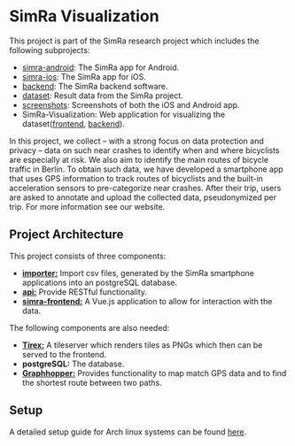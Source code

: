# SimRa Visualization

This project is part of the SimRa research project which includes the following subprojects:

- [simra-android](https://github.com/simra-project/simra-android/): The SimRa app for Android.
- [simra-ios](https://github.com/simra-project/simra-ios): The SimRa app for iOS.
- [backend](https://github.com/simra-project/backend): The SimRa backend software.
- [dataset](https://github.com/simra-project/dataset): Result data from the SimRa project.
- [screenshots](https://github.com/simra-project/SimRa-Visualization): Screenshots of both the iOS and Android app.
- SimRa-Visualization: Web application for visualizing the dataset([frontend](https://github.com/simra-project/simra-visualization-web), [backend](https://github.com/simra-project/simra-visualizations-server)).

In this project, we collect – with a strong focus on data protection and privacy – data on such near crashes to identify when and where bicyclists are especially at risk. We also aim to identify the main routes of bicycle traffic in Berlin. To obtain such data, we have developed a smartphone app that uses GPS information to track routes of bicyclists and the built-in acceleration sensors to pre-categorize near crashes. After their trip, users are asked to annotate and upload the collected data, pseudonymized per trip. For more information see our website.

## Project Architecture

This project consists of three components:

- [**importer:**](https://github.com/KrokodileDandy/simra-visualizations-server/tree/develop/importer) Import csv files, generated by the SimRa smartphone applications into an postgreSQL database.
- [**api:**](https://github.com/KrokodileDandy/simra-visualizations-server/tree/develop/api) Provide RESTful functionality.
- [**simra-frontend:**](https://github.com/KrokodileDandy/simra-visualizations-server/tree/develop/simra-frontend) A Vue.js application to allow for interaction with the data.

The following components are also needed:

- [**Tirex:**](https://github.com/openstreetmap/tirex) A tileserver which renders tiles as PNGs which then can be served to the frontend.
- **postgreSQL:** The database.
- [**Graphhopper:**](https://github.com/graphhopper/map-matching) Provides functionality to map match GPS data and to find the shortest route between two paths.

## Setup

A detailed setup guide for Arch linux systems can be found [here](SETUP_ARCH.md).
